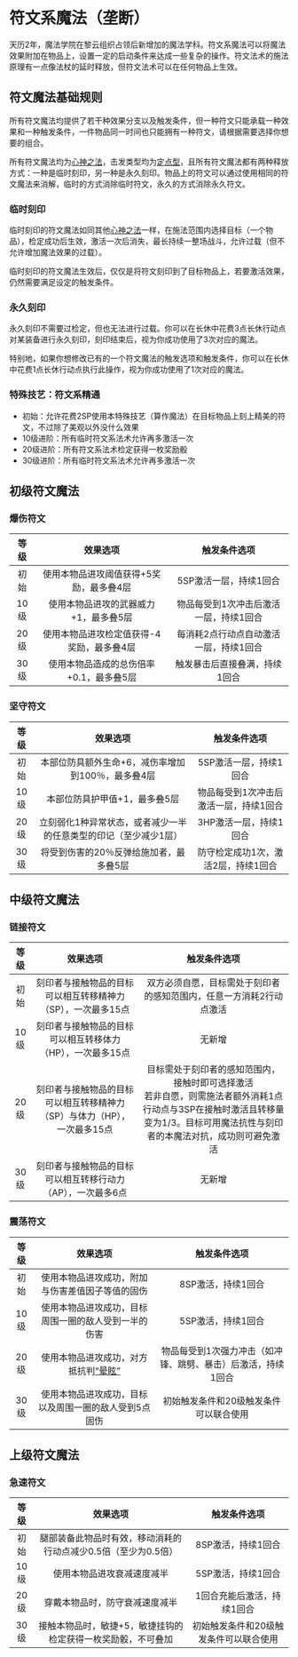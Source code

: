 # 符文系魔法（垄断）

天历2年，魔法学院在黎云组织占领后新增加的魔法学科。符文系魔法可以将魔法效果附加在物品上，设置一定的启动条件来达成一些复杂的操作。符文法术的施法原理有一点像法杖的延时释放，但符文法术可以在任何物品上生效。

## 符文魔法基础规则

所有符文魔法均提供了若干种效果分支以及触发条件，但一种符文只能承载一种效果和一种触发条件，一件物品同一时间也只能拥有一种符文，请根据需要选择你想要的组合。

所有符文魔法均为<a href="/rules/V4.x rules/8·magic/#心神之法" target="_blank">心神之法</a>，击发类型均为<a href="/rules/V4.x rules/8·magic/#魔法的击发类型" target="_blank">定点型</a>，且所有符文魔法都有两种释放方式：一种是临时刻印，另一种是永久刻印。物品上的符文可以通过使用相同的符文魔法来消解，临时的方式消除临时符文，永久的方式消除永久符文。

### 临时刻印

临时刻印的符文魔法如同其他<a href="/rules/V4.x rules/8·magic/#心神之法" target="_blank">心神之法</a>一样，在施法范围内选择目标（一个物品），检定成功后生效，激活一次后消失，最长持续一整场战斗，允许过载（但不允许增加魔法效果的过载）。

临时刻印的符文魔法生效后，仅仅是将符文刻印到了目标物品上，若要激活效果，仍然需要满足设定的触发条件。

### 永久刻印

永久刻印不需要过检定，但也无法进行过载。你可以在长休中花费3点长休行动点对某装备进行永久刻印，刻印结束后，视为你成功使用了3次对应的魔法。

特别地，如果你想修改已有的一个符文魔法的触发选项和触发条件，你可以在长休中花费1点长休行动点执行此操作，视为你成功使用了1次对应的魔法。

### 特殊技艺：符文系精通

* 初始：允许花费2SP使用本特殊技艺（算作魔法）在目标物品上刻上精美的符文，不过除了美观以外没什么效果
* 10级进阶：所有临时符文系法术允许再多激活一次
* 20级进阶：所有符文系法术检定获得一枚奖励骰
* 30级进阶：所有临时符文系法术允许再多激活一次

## 初级符文魔法

### 爆伤符文

等级|效果选项|触发条件选项
:--:|:--:|:--:
初始|使用本物品进攻阈值获得+5奖励，最多叠4层|5SP激活一层，持续1回合
10级|使用本物品进攻的武器威力+1，最多叠5层|物品每受到1次冲击后激活一层，持续1回合
20级|使用本物品进攻检定值获得-4奖励，最多叠4层|每消耗2点行动点自动激活一层，持续1回合
30级|使用本物品造成的总伤倍率+0.1，最多叠5层|触发暴击后直接叠满，持续1回合

### 坚守符文

等级|效果选项|触发条件选项
:--:|:--:|:--:
初始|本部位防具额外生命+6，减伤率增加到100％，最多叠4层|5SP激活一层，持续1回合
10级|本部位防具护甲值+1，最多叠5层|物品每受到1次冲击后激活一层，持续1回合
20级|立刻弱化1种异常状态，或者减少一半的任意类型的印记（至少减少1层）|3HP激活一层，持续1回合
30级|将受到伤害的20％反弹给施加者，最多叠5层|防守检定成功1次，激活2层，持续1回合

## 中级符文魔法

### 链接符文

等级|效果选项|触发条件选项
:--:|:--:|:--:
初始|刻印者与接触物品的目标可以相互转移精神力（SP），一次最多15点|双方必须自愿，目标需处于刻印者的感知范围内，任意一方消耗2行动点激活
10级|刻印者与接触物品的目标可以相互转移体力（HP），一次最多15点|无新增
20级|刻印者与接触物品的目标可以相互转移精神力（SP）与体力（HP），一次最多15点|目标需处于刻印者的感知范围内，接触时即可选择激活<br>若非自愿，则需施法者额外消耗1点行动点与3SP在接触时激活且转移量变为1/3。目标可用魔法抗性与刻印者的本魔法对抗，成功则可避免激活
30级|刻印者与接触物品的目标可以相互转移行动力（AP），一次最多6点|无新增

### 震荡符文

等级|效果选项|触发条件选项
:--:|:--:|:--:
初始|使用本物品进攻成功，附加与伤害差值因子等值的固伤|8SP激活，持续1回合
10级|使用本物品进攻成功，目标周围一圈的敌人受到一半的伤害|5SP激活，持续1回合
20级|使用本物品进攻成功，对方抵抗判<a href="../../../status/normal/#晕眩" target="_blank">“晕眩”</a>|物品每受到1次强力冲击（如冲锋、跳劈、暴击）后激活，持续1回合
30级|使用本物品进攻成功，目标以及周围一圈的敌人受到5点固伤|初始触发条件和20级触发条件可以联合使用

## 上级符文魔法

### 急速符文

等级|效果选项|触发条件选项
:--:|:--:|:--:
初始|腿部装备此物品时有效，移动消耗的行动点减少0.5倍（至少为0.5倍）|8SP激活，持续1回合
10级|使用本物品进攻衰减速度减半|5SP激活，持续1回合
20级|穿戴本物品时，防守衰减速度减半|1回合充能后激活，持续1回合
30级|接触本物品时，敏捷+5，敏捷挂钩的检定获得一枚奖励骰，不可叠加|初始触发条件和20级触发条件可以联合使用
